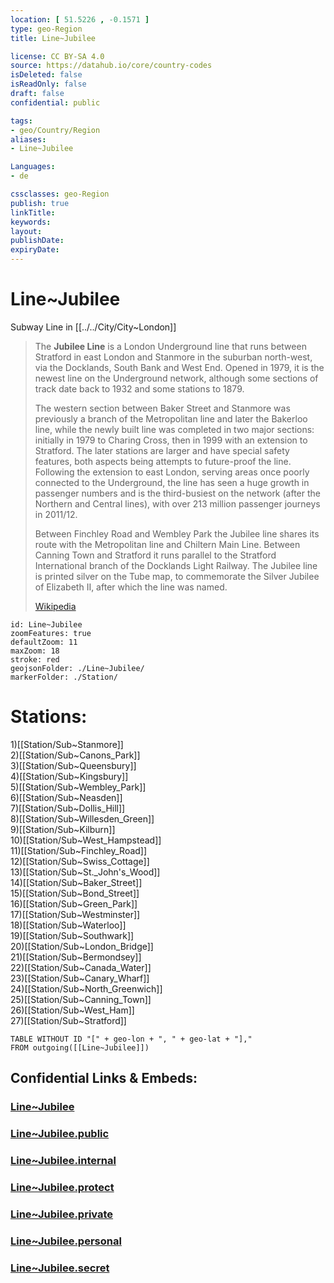 ```yaml
---
location: [ 51.5226 , -0.1571 ] 
type: geo-Region
title: Line~Jubilee

license: CC BY-SA 4.0
source: https://datahub.io/core/country-codes
isDeleted: false
isReadOnly: false
draft: false
confidential: public

tags:
- geo/Country/Region
aliases:
- Line~Jubilee

Languages:
- de

cssclasses: geo-Region
publish: true
linkTitle: 
keywords: 
layout: 
publishDate: 
expiryDate: 
---
```


# Line~Jubilee

Subway Line in [[../../City/City~London]] 

> The **Jubilee Line** is a London Underground line that runs between Stratford in east London and Stanmore in the suburban north-west, via the Docklands, South Bank and West End. Opened in 1979, it is the newest line on the Underground network, although some sections of track date back to 1932 and some stations to 1879.
>
> The western section between Baker Street and Stanmore was previously a branch of the Metropolitan line and later the Bakerloo line, while the newly built line was completed in two major sections: initially in 1979 to Charing Cross, then in 1999 with an extension to Stratford. The later stations are larger and have special safety features, both aspects being attempts to future-proof the line. Following the extension to east London, serving areas once poorly connected to the Underground, the line has seen a huge growth in passenger numbers and is the third-busiest on the network (after the Northern and Central lines), with over 213 million passenger journeys in 2011/12.
>
> Between Finchley Road and Wembley Park the Jubilee line shares its route with the Metropolitan line and Chiltern Main Line. Between Canning Town and Stratford it runs parallel to the Stratford International branch of the Docklands Light Railway. The Jubilee line is printed silver on the Tube map, to commemorate  the Silver Jubilee of Elizabeth II, after which the line was named.
>
> [Wikipedia](https://en.wikipedia.org/wiki/Jubilee%20line)


```leaflet
id: Line~Jubilee
zoomFeatures: true 
defaultZoom: 11 
maxZoom: 18
stroke: red
geojsonFolder: ./Line~Jubilee/
markerFolder: ./Station/
```


# Stations:
1)[[Station/Sub~Stanmore]]  
2)[[Station/Sub~Canons_Park]]  
3)[[Station/Sub~Queensbury]]  
4)[[Station/Sub~Kingsbury]]  
5)[[Station/Sub~Wembley_Park]]  
6)[[Station/Sub~Neasden]]  
7)[[Station/Sub~Dollis_Hill]]  
8)[[Station/Sub~Willesden_Green]]  
9)[[Station/Sub~Kilburn]]  
10)[[Station/Sub~West_Hampstead]]  
11)[[Station/Sub~Finchley_Road]]  
12)[[Station/Sub~Swiss_Cottage]]  
13)[[Station/Sub~St._John's_Wood]]  
14)[[Station/Sub~Baker_Street]]  
15)[[Station/Sub~Bond_Street]]  
16)[[Station/Sub~Green_Park]]  
17)[[Station/Sub~Westminster]]  
18)[[Station/Sub~Waterloo]]  
19)[[Station/Sub~Southwark]]  
20)[[Station/Sub~London_Bridge]]  
21)[[Station/Sub~Bermondsey]]  
22)[[Station/Sub~Canada_Water]]  
23)[[Station/Sub~Canary_Wharf]]  
24)[[Station/Sub~North_Greenwich]]  
25)[[Station/Sub~Canning_Town]]  
26)[[Station/Sub~West_Ham]]  
27)[[Station/Sub~Stratford]]  

```dataview
TABLE WITHOUT ID "[" + geo-lon + ", " + geo-lat + "],"
FROM outgoing([[Line~Jubilee]])
```


## Confidential Links & Embeds: 

### [Line~Jubilee](/_Standards/Earth/Continent/Europe/Europe~North/UK/England/Regions~England/London,Greater/cities~GreaterLondon/Underground/Line~Jubilee.md) 

### [Line~Jubilee.public](/_public/Earth/Continent/Europe/Europe~North/UK/England/Regions~England/London,Greater/cities~GreaterLondon/Underground/Line~Jubilee.public.md) 

### [Line~Jubilee.internal](/_internal/Earth/Continent/Europe/Europe~North/UK/England/Regions~England/London,Greater/cities~GreaterLondon/Underground/Line~Jubilee.internal.md) 

### [Line~Jubilee.protect](/_protect/Earth/Continent/Europe/Europe~North/UK/England/Regions~England/London,Greater/cities~GreaterLondon/Underground/Line~Jubilee.protect.md) 

### [Line~Jubilee.private](/_private/Earth/Continent/Europe/Europe~North/UK/England/Regions~England/London,Greater/cities~GreaterLondon/Underground/Line~Jubilee.private.md) 

### [Line~Jubilee.personal](/_personal/Earth/Continent/Europe/Europe~North/UK/England/Regions~England/London,Greater/cities~GreaterLondon/Underground/Line~Jubilee.personal.md) 

### [Line~Jubilee.secret](/_secret/Earth/Continent/Europe/Europe~North/UK/England/Regions~England/London,Greater/cities~GreaterLondon/Underground/Line~Jubilee.secret.md)

